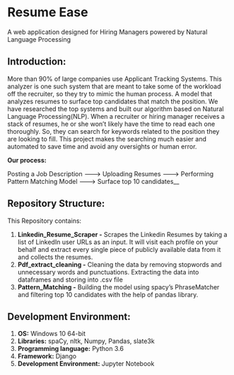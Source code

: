 # Resume Ease

A web application designed for Hiring Managers powered by Natural Language Processing

## Introduction:

More than 90% of large companies use Applicant Tracking Systems. This analyzer is one such system that are meant to take some of the workload off the recruiter, so they try to mimic the human process. A model that analyzes resumes to surface top candidates that match the position. We have researched the top systems and built our algorithm based on Natural Language Processing(NLP). When a recruiter or hiring manager receives a stack of resumes, he or she won’t likely have the time to read each one thoroughly. So, they can search for keywords related to the position they are looking to fill. This project makes the searching much easier and automated to save time and avoid any oversights or human error. 

__Our process:__

Posting a Job Description ---> Uploading Resumes ---> Performing Pattern Matching Model ---> Surface top 10 candidates__

## Repository Structure:

This Repository contains:

1. __Linkedin_Resume_Scraper -__ Scrapes the Linkedin Resumes by taking a list of LinkedIn user URLs as an input. It will visit each profile on your behalf and extract every single piece of publicly available data from it and collects the resumes.
2. __Pdf_extract_cleaning -__ Cleaning the data by removing stopwords and unnecessary words and punctuations. Extracting the data into dataframes and storing into .csv file
3. __Pattern_Matching -__ Building the model using spacy’s PhraseMatcher and filtering top 10 candidates with the help of pandas library.

## Development Environment:

1.  __OS:__ Windows 10 64-bit
2.	__Libraries:__ spaCy, nltk, Numpy, Pandas, slate3k
3.	__Programming language:__ Python 3.6 
4.	__Framework:__ Django 
5.	__Development Environment:__ Jupyter Notebook
